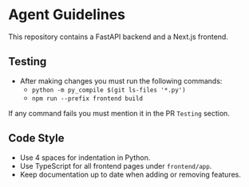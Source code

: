 # Agent Guidelines

This repository contains a FastAPI backend and a Next.js frontend.

## Testing
- After making changes you must run the following commands:
  - `python -m py_compile $(git ls-files '*.py')`
  - `npm run --prefix frontend build`

If any command fails you must mention it in the PR `Testing` section.

## Code Style
- Use 4 spaces for indentation in Python.
- Use TypeScript for all frontend pages under `frontend/app`.
- Keep documentation up to date when adding or removing features.
